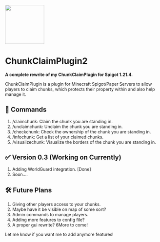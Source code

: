<img src="https://cdn.modrinth.com/data/8C4QfJDU/070d802c6f909b3c1324b3cad46d6b4d9ab5131f_96.webp" width="128">

# ChunkClaimPlugin2
 **A complete rewrite of my ChunkClaimPlugin for Spigot 1.21.4.**
 
 ChunkClaimPlugin is a plugin for Minecraft Spigot/Paper Servers to allow players to claim chunks, which protects their property within and also help manage it.

## 📜 Commands
1. /claimchunk: Claim the chunk you are standing in.
2. /unclaimchunk: Unclaim the chunk you are standing in.
3. /checkchunk: Check the ownership of the chunk you are standing in.
4. /infochunk: Get a list of your claimed chunks.
5. /visualizechunk: Visualize the borders of the chunk you are standing in.

## ✅ Version 0.3 (Working on Currently)
1. Adding WorldGuard integration. [Done]
2. Soon....


## 🛠️ Future Plans
1. Giving other players access to your chunks.
2. Maybe have it be visible on map of some sort?
3. Admin commands to manage players.
4. Adding more features to config file?
5. A proper gui rewrite?
6More to come!

Let me know if you want me to add anymore features!
